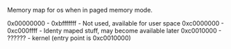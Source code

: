 Memory map for os when in paged memory mode.


0x00000000 - 0xbfffffff     - Not used, available for user space
0xc0000000 - 0xc000ffff     - Identy maped stuff, may become available later
0xc0010000 - ??????         - kernel (entry point is 0xc0010000)
